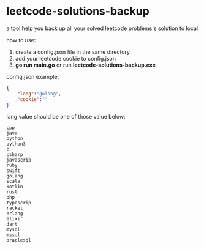 # leetcode-solutions-backup

a tool help you back up all your solved leetcode problems's solution to local

how to use:

1. create a config.json file in the same directory
2. add your leetcode cookie to config.json
3. **go run main.go** or run **leetcode-solutions-backup.exe**

config.json example:

```json
{
    "lang":"golang",
    "cookie":""
}
```

lang value should be one of those value below:

```text
cpp
java
python
python3
c
csharp
javascrip
ruby
swift
golang
scala
kotlin
rust
php
typescrip
racket
erlang
elixir
dart
mysql
mssql
oraclesql
```

